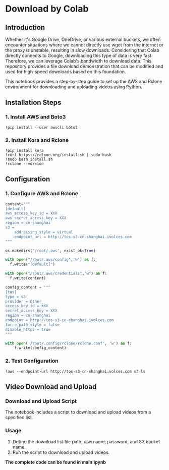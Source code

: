 # Download by Colab

## Introduction

Whether it's Google Drive, OneDrive, or various external buckets, we often encounter situations where we cannot directly use wget from the internet or the proxy is unstable, resulting in slow downloads. Considering that Colab directly connects to Google, downloading this type of data is very fast. Therefore, we can leverage Colab's bandwidth to download data. This repository provides a file download demonstration that can be modified and used for high-speed downloads based on this foundation.

This notebook provides a step-by-step guide to set up the AWS and Rclone environment for downloading and uploading videos using Python.

## Installation Steps

### 1. Install AWS and Boto3

```shell
!pip install --user awscli boto3
```

### 2. Install Kora and Rclone

```shell
!pip install kora
!curl https://rclone.org/install.sh | sudo bash
!sudo bash install.sh
!rclone --version
```

## Configuration

### 1. Configure AWS and Rclone

```python
content="""
[default]
aws_access_key_id = XXX
aws_secret_access_key = XXX
region = cn-shanghai
s3 =
    addressing_style = virtual
    endpoint_url = http://tos-s3-cn-shanghai.ivolces.com
"""

os.makedirs("/root/.aws", exist_ok=True)

with open("/root/.aws/config",'w') as f:
  f.write("[default]")

with open("/root/.aws/credentials","w") as f:
  f.write(content)

config_content = """
[tos]
type = s3
provider = Other
access_key_id = XXX
secret_access_key = XXX
region = cn-shanghai
endpoint = http://tos-s3-cn-shanghai.ivolces.com
force_path_style = false
disable_http2 = true
"""

with open('/root/.config/rclone/rclone.conf', 'w') as f:
    f.write(config_content)


```

### 2. Test Configuration

```shell
!aws --endpoint-url http://tos-s3-cn-shanghai.volces.com s3 ls
```

## Video Download and Upload

### Download and Upload Script

The notebook includes a script to download and upload videos from a specified list.

### Usage

1. Define the download list file path, username, password, and S3 bucket name.
2. Run the script to download and upload videos.

**The complete code can be found in main.ipynb**